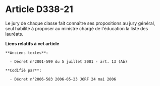 # Article D338-21

Le jury de chaque classe fait connaître ses propositions au jury général, seul habilité à proposer au ministre chargé de
l'éducation la liste des lauréats.

**Liens relatifs à cet article**

	**Anciens textes**:

	  - Décret n°2001-599 du 5 juillet 2001 - art. 13 (Ab)

	**Codifié par**:

	  - Décret n°2006-583 2006-05-23 JORF 24 mai 2006
